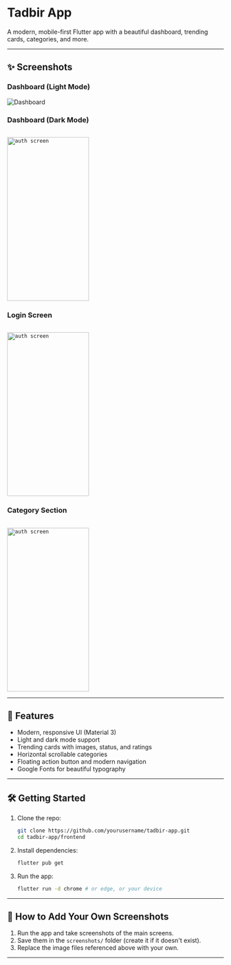 # Tadbir App

A modern, mobile-first Flutter app with a beautiful dashboard, trending cards, categories, and more.

---

## ✨ Screenshots

### Dashboard (Light Mode)

![Dashboard](https://github.com/salimderco/Omalidz-test/raws/main/images1/img1.jpg)

### Dashboard (Dark Mode)

<code> <img src="/images1/img1.jpg" width="190" height="380" alt="auth screen"> </code>

### Login Screen

<code> <img src="/images1/img1.jpg" width="190" height="380" alt="auth screen"> </code>

### Category Section

<code> <img src="/images1/img1.jpg" width="190" height="380" alt="auth screen"> </code>

---

## 🚀 Features
- Modern, responsive UI (Material 3)
- Light and dark mode support
- Trending cards with images, status, and ratings
- Horizontal scrollable categories
- Floating action button and modern navigation
- Google Fonts for beautiful typography

---

## 🛠️ Getting Started
1. Clone the repo:
   ```sh
   git clone https://github.com/yourusername/tadbir-app.git
   cd tadbir-app/frontend
   ```
2. Install dependencies:
   ```sh
   flutter pub get
   ```
3. Run the app:
   ```sh
   flutter run -d chrome # or edge, or your device
   ```

---

## 📸 How to Add Your Own Screenshots
1. Run the app and take screenshots of the main screens.
2. Save them in the `screenshots/` folder (create it if it doesn't exist).
3. Replace the image files referenced above with your own.

---


